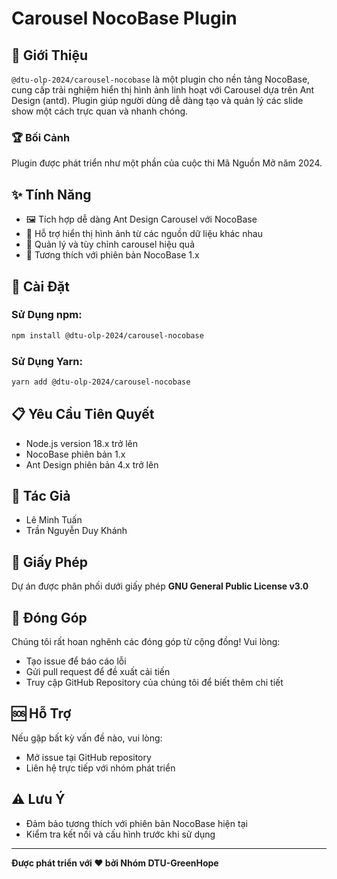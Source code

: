 # Carousel NocoBase Plugin

## 🌟 Giới Thiệu

`@dtu-olp-2024/carousel-nocobase` là một plugin cho nền tảng NocoBase, cung cấp trải nghiệm hiển thị hình ảnh linh hoạt với Carousel dựa trên Ant Design (antd). Plugin giúp người dùng dễ dàng tạo và quản lý các slide show một cách trực quan và nhanh chóng.

### 🏆 Bối Cảnh
Plugin được phát triển như một phần của cuộc thi Mã Nguồn Mở năm 2024.

## ✨ Tính Năng

- 🖼️ Tích hợp dễ dàng Ant Design Carousel với NocoBase
- 🔀 Hỗ trợ hiển thị hình ảnh từ các nguồn dữ liệu khác nhau
- 🔧 Quản lý và tùy chỉnh carousel hiệu quả
- 🔗 Tương thích với phiên bản NocoBase 1.x

## 🚀 Cài Đặt

### Sử Dụng npm:

```bash
npm install @dtu-olp-2024/carousel-nocobase
```

### Sử Dụng Yarn:

```bash
yarn add @dtu-olp-2024/carousel-nocobase
```

## 📋 Yêu Cầu Tiên Quyết

- Node.js version 18.x trở lên
- NocoBase phiên bản 1.x
- Ant Design phiên bản 4.x trở lên

## 👥 Tác Giả

- Lê Minh Tuấn
- Trần Nguyễn Duy Khánh

## 📄 Giấy Phép

Dự án được phân phối dưới giấy phép **GNU General Public License v3.0**

## 🤝 Đóng Góp

Chúng tôi rất hoan nghênh các đóng góp từ cộng đồng! Vui lòng:

- Tạo issue để báo cáo lỗi
- Gửi pull request để đề xuất cải tiến
- Truy cập GitHub Repository của chúng tôi để biết thêm chi tiết

## 🆘 Hỗ Trợ

Nếu gặp bất kỳ vấn đề nào, vui lòng:
- Mở issue tại GitHub repository
- Liên hệ trực tiếp với nhóm phát triển

## ⚠️ Lưu Ý

- Đảm bảo tương thích với phiên bản NocoBase hiện tại
- Kiểm tra kết nối và cấu hình trước khi sử dụng

---

**Được phát triển với ❤️ bởi Nhóm DTU-GreenHope**
